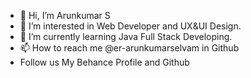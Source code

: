 - 👋 Hi, I’m Arunkumar S
- 👀 I’m interested in Web Developer and UX&UI Design.
- 🌱 I’m currently learning Java Full Stack Developing.
- 📫 How to reach me @er-arunkumarselvam in Github
- Follow us My Behance Profile and Github


<!---
er-arunkumarselvam/er-arunkumarselvam is a ✨ special ✨ repository because its `README.md` (this file) appears on your GitHub profile.
You can click the Preview link to take a look at your changes.
--->
